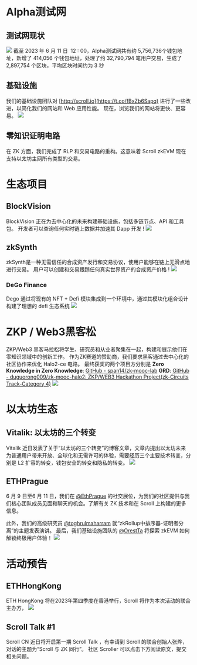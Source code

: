 # Alpha测试网

## 测试网现状
![](img/19-1.png)
截至 2023 年 6 月 11 日  12 : 00，Alpha测试网共有约 5,756,736个钱包地址，新增了 414,056 个钱包地址，处理了约 32,790,794 笔用户交易，生成了 2,897,754 个区块，平均区块时间约为 3 秒

## 基础设施
我们的基础设施团队对 [http://scroll.io](https://t.co/fBxZb6Sapq) 进行了一些改进，以简化我们的网站和 Web 应用性能。
现在，浏览我们的网站将更快、更容易。
![](img/19-2.png)

## 零知识证明电路
在 ZK 方面，我们完成了 RLP 和交易电路的重构。这意味着 Scroll zkEVM 现在支持以太坊主网所有类型的交易。


# 生态项目
## BlockVision
BlockVision 正在为去中心化的未来构建基础设施，包括多链节点、API 和工具包。 开发者可以查询任何实时链上数据并加速其 Dapp 开发 !
![](img/19-3.png)

## zkSynth
zkSynth是一种无需信任的合成资产发行和交易协议，使用户能够在链上无滑点地进行交易。 用户可以创建和交易跟踪任何真实世界资产的合成资产价格 !
![](img/19-4.png)

### DeGo Finance
Dego 通过将现有的 NFT + Defi 模块集成到一个环境中，通过其模块化组合设计构建了理想的 defi 生态系统
![](img/19-5.png)

# ZKP / Web3黑客松
ZKP/Web3 黑客马拉松将学生、研究员和从业者聚集在一起，构建和展示他们在零知识领域中的创新工作。 作为ZK赛道的赞助商，我们要求黑客通过去中心化的社区协作来优化 Halo2-ce 电路。
最终获奖的两个项目方分别是
**Zero Knowledge in Zero Knowledge**:
[GitHub - span14/zk-mooc-lab](https://github.com/span14/zk-mooc-lab)
**GRD**:
[GitHub - duguorong009/zk-mooc-halo2: ZKP/WEB3 Hackathon Project(zk-Circuits Track-Category 4)](https://github.com/duguorong009/zk-mooc-halo2)
![](img/19-6.png)

# 以太坊生态
## Vitalik: 以太坊的三个转变
Vitalik 近日发表了关于“以太坊的三个转变”的博客文章，文章内提出以太坊未来为普通用户带来开放、全球化和无需许可的体验，需要经历三个主要技术转变，分别是 L2 扩容的转变，钱包安全的转变和隐私的转变。
![](img/19-7.png)

## ETHPrague
6 月 9 日至6 月 11 日，我们在 [@EthPrague](https://twitter.com/EthPrague) 的社交展位，为我们的社区提供与我们核心团队成员见面和聊天的机会。了解有关 ZK 技术和在 Scroll 上构建的更多信息。

此外，我们的高级研究员 [@toghrulmaharram](https://twitter.com/toghrulmaharram) 就“zkRollup中排序器-证明者分离”的主题发表演讲。 最后，我们基础设施团队的 [@OrestTa](https://twitter.com/OrestTa) 将探索 zkEVM 如何解锁终极用户体验！
![](img/19-8.png)


# 活动预告 

## ETHHongKong
ETH HongKong 将在2023年第四季度在香港举行，Scroll 将作为本次活动的联合主办方，
![](img/19-9.png)

## Scroll Talk #1 
Scroll CN 近日将开启第一期 Scroll Talk ，有幸请到 Scroll 的联合创始人张烨，对话的主题为“Scroll 与 ZK 同行”。
社区 Scroller 可以点击下方阅读原文，提交相关问题。
